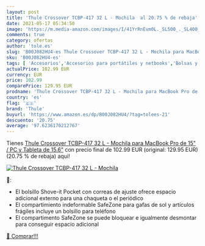 ```yaml
---
layout: post
title: 'Thule Crossover TCBP-417 32 L - Mochila  al 20.75 % de rebaja'
date: 2021-05-17 05:34:50
image: 'https://m.media-amazon.com/images/I/41YrRnEvm0L._SL500_._SL400_.jpg'
comments: true
category: ofertas
author: 'tole.es'
slug: 'B00J082HU4-es Thule Crossover TCBP-417 32 L - Mochila para MacBook Pro...'
sku: 'B00J082HU4-es'
tags: [ 'Accesorios','Accesorios para portátiles y netbooks','Bolsas y fundas para portátiles y netbooks','Informática','Mochilas para portátiles y netbooks','mochila','thule', ]
actualPrice: 102.99 EUR
currency: EUR
price: 102.99
comparePrice: 129.95 EUR
prodname: 'Thule Crossover TCBP-417 32 L - Mochila para MacBook Pro de 15" / PC y Tableta de 15.6"'
country: 'es'
flag: '🇪🇸'
brand: 'Thule'
buyurl: 'https://www.amazon.es/dp/B00J082HU4/?tag=tolees-21'
descuento: '20.75'
average: '97.6236170212767'
---
```


Tienes [Thule Crossover TCBP-417 32 L - Mochila para MacBook Pro de 15" / PC y Tableta de 15.6"](https://www.amazon.es/dp/B00J082HU4/?tag=tolees-21) con precio final de  102.99 EUR (original: 129.95 EUR) (20.75 %  de rebaja) aqui!

[![Thule Crossover TCBP-417 32 L - Mochila ](https://m.media-amazon.com/images/I/41YrRnEvm0L._SL500_._SL400_.jpg)](https://www.amazon.es/dp/B00J082HU4/?tag=tolees-21)

🔎:

- El bolsillo Shove-it Pocket con correas de ajuste ofrece espacio adicional externo para una chaqueta o el periódico
- El compartimiento indeformable SafeZone para gafas de sol y artículos frágiles incluye un bolsillo para teléfono
- El compartimento SafeZone se puede bloquear e igualmente desmontar para conseguir espacio adicional

[🛒 Comprar!!!](https://www.amazon.es/dp/B00J082HU4/?tag=tolees-21)

